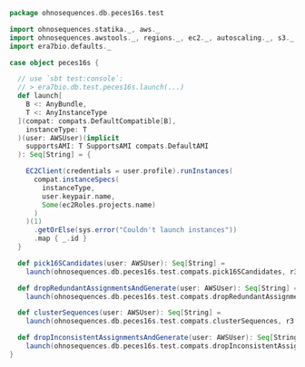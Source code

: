 
```scala
package ohnosequences.db.peces16s.test

import ohnosequences.statika._, aws._
import ohnosequences.awstools._, regions._, ec2._, autoscaling._, s3._
import era7bio.defaults._

case object peces16s {

  // use `sbt test:console`:
  // > era7bio.db.test.peces16s.launch(...)
  def launch[
    B <: AnyBundle,
    T <: AnyInstanceType
  ](compat: compats.DefaultCompatible[B],
    instanceType: T
  )(user: AWSUser)(implicit
    supportsAMI: T SupportsAMI compats.DefaultAMI
  ): Seq[String] = {

    EC2Client(credentials = user.profile).runInstances(
      compat.instanceSpecs(
        instanceType,
        user.keypair.name,
        Some(ec2Roles.projects.name)
      )
    )(1)
      .getOrElse(sys.error("Couldn't launch instances"))
      .map { _.id }
  }

  def pick16SCandidates(user: AWSUser): Seq[String] =
    launch(ohnosequences.db.peces16s.test.compats.pick16SCandidates, r3.`2xlarge`)(user)

  def dropRedundantAssignmentsAndGenerate(user: AWSUser): Seq[String] =
    launch(ohnosequences.db.peces16s.test.compats.dropRedundantAssignmentsAndGenerate, r3.large)(user)

  def clusterSequences(user: AWSUser): Seq[String] =
    launch(ohnosequences.db.peces16s.test.compats.clusterSequences, r3.large)(user)

  def dropInconsistentAssignmentsAndGenerate(user: AWSUser): Seq[String] =
    launch(ohnosequences.db.peces16s.test.compats.dropInconsistentAssignmentsAndGenerate, r3.large)(user)
}

```




[test/scala/dropRedundantAssignments.scala]: dropRedundantAssignments.scala.md
[test/scala/runBundles.scala]: runBundles.scala.md
[test/scala/mg7pipeline.scala]: mg7pipeline.scala.md
[test/scala/package.scala]: package.scala.md
[test/scala/compats.scala]: compats.scala.md
[test/scala/clusterSequences.scala]: clusterSequences.scala.md
[test/scala/dropInconsistentAssignments.scala]: dropInconsistentAssignments.scala.md
[test/scala/pick16SCandidates.scala]: pick16SCandidates.scala.md
[test/scala/releaseData.scala]: releaseData.scala.md
[main/scala/package.scala]: ../../main/scala/package.scala.md
[main/scala/data.scala]: ../../main/scala/data.scala.md